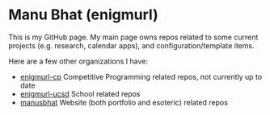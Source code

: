 # Manu Bhat (enigmurl)

This is my GitHub page. My main page owns repos related to some current projects (e.g. research, calendar apps), and configuration/template items.

Here are a few other organizations I have:
- [enigmurl-cp](https://github.com/enigmurl-cp) Competitive Programming related repos, not currently up to date
- [enigmurl-ucsd](https://github.com/enigmurl-ucsd) School related repos
- [manusbhat](https://github.com/manusbhat) Website (both portfolio and esoteric) related repos


